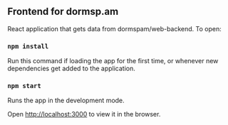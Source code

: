 ## Frontend for dormsp.am

React application that gets data from dormspam/web-backend. To open:

### `npm install`

Run this command if loading the app for the first time, or whenever new dependencies get added to the application.

### `npm start`

Runs the app in the development mode.

Open [http://localhost:3000](http://localhost:3000) to view it in the browser.